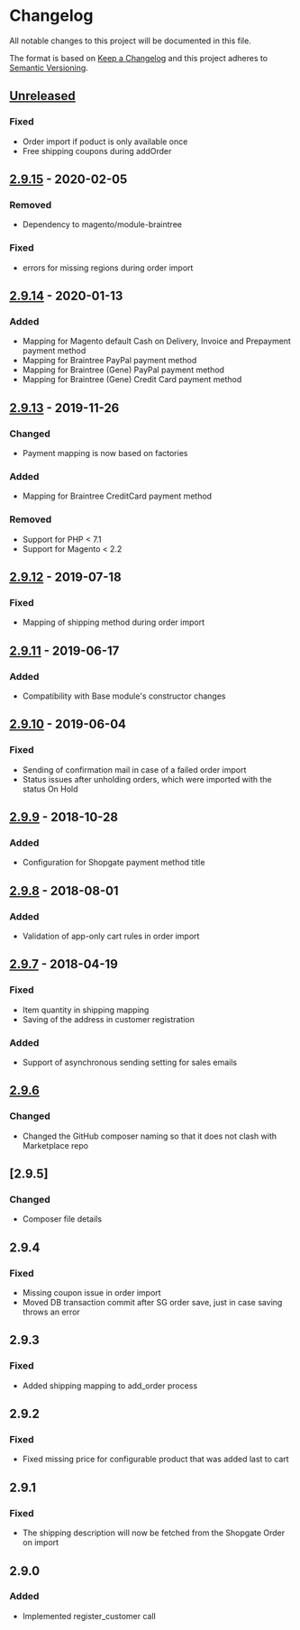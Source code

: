 # Changelog

All notable changes to this project will be documented in this file.

The format is based on [Keep a Changelog](http://keepachangelog.com/) and this project adheres to [Semantic Versioning](http://semver.org/).

## [Unreleased]
### Fixed
- Order import if poduct is only available once
- Free shipping coupons during addOrder

## [2.9.15] - 2020-02-05
### Removed
- Dependency to magento/module-braintree
### Fixed
- errors for missing regions during order import

## [2.9.14] - 2020-01-13
### Added
- Mapping for Magento default Cash on Delivery, Invoice and Prepayment payment method
- Mapping for Braintree PayPal payment method
- Mapping for Braintree (Gene) PayPal payment method
- Mapping for Braintree (Gene) Credit Card payment method

## [2.9.13] - 2019-11-26
### Changed
- Payment mapping is now based on factories
### Added
- Mapping for Braintree CreditCard payment method

### Removed
- Support for PHP < 7.1
- Support for Magento < 2.2  

## [2.9.12] - 2019-07-18
### Fixed
- Mapping of shipping method during order import

## [2.9.11] - 2019-06-17
### Added
- Compatibility with Base module's constructor changes

## [2.9.10] - 2019-06-04
### Fixed
- Sending of confirmation mail in case of a failed order import
- Status issues after unholding orders, which were imported with the status On Hold

## [2.9.9] - 2018-10-28
### Added
- Configuration for Shopgate payment method title

## [2.9.8] - 2018-08-01
### Added
- Validation of app-only cart rules in order import

## [2.9.7] - 2018-04-19
### Fixed
- Item quantity in shipping mapping
- Saving of the address in customer registration
### Added
- Support of asynchronous sending setting for sales emails

## [2.9.6]
### Changed
- Changed the GitHub composer naming so that it does not clash with Marketplace repo

## [2.9.5]
### Changed
- Composer file details

## 2.9.4
### Fixed
- Missing coupon issue in order import
- Moved DB transaction commit after SG order save, just in case saving throws an error

## 2.9.3
### Fixed
- Added shipping mapping to add_order process

## 2.9.2
### Fixed
- Fixed missing price for configurable product that was added last to cart

## 2.9.1
### Fixed
- The shipping description will now be fetched from the Shopgate Order on import

## 2.9.0
### Added
- Implemented register_customer call

[Unreleased]: https://github.com/shopgate/cart-integration-magento2-import/compare/2.9.15...HEAD
[2.9.15]: https://github.com/shopgate/cart-integration-magento2-import/compare/2.9.14...2.9.15
[2.9.14]: https://github.com/shopgate/cart-integration-magento2-import/compare/2.9.13...2.9.14
[2.9.13]: https://github.com/shopgate/cart-integration-magento2-import/compare/2.9.12...2.9.13
[2.9.12]: https://github.com/shopgate/cart-integration-magento2-import/compare/2.9.11...2.9.12
[2.9.11]: https://github.com/shopgate/cart-integration-magento2-import/compare/2.9.10...2.9.11
[2.9.10]: https://github.com/shopgate/cart-integration-magento2-import/compare/2.9.9...2.9.10
[2.9.9]: https://github.com/shopgate/cart-integration-magento2-import/compare/2.9.8...2.9.9
[2.9.8]: https://github.com/shopgate/cart-integration-magento2-import/compare/2.9.7...2.9.8
[2.9.7]: https://github.com/shopgate/cart-integration-magento2-import/compare/2.9.6...2.9.7
[2.9.6]: https://github.com/shopgate/cart-integration-magento2-import/compare/2.9.5...2.9.6
